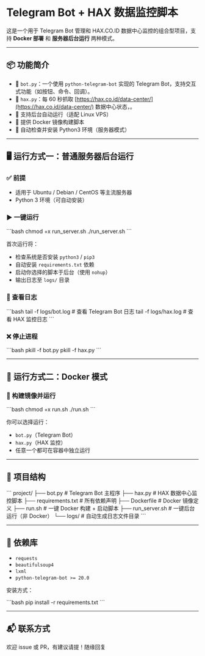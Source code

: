 # Telegram Bot + HAX 数据监控脚本

这是一个用于 Telegram Bot 管理和 HAX.CO.ID 数据中心监控的组合型项目，支持 **Docker 部署** 和 **服务器后台运行** 两种模式。

---

## 📦 功能简介

- 🤖 `bot.py`：一个使用 `python-telegram-bot` 实现的 Telegram Bot，支持交互式功能（如按钮、命令、回调）。
- 📡 `hax.py`：每 60 秒抓取 [https://hax.co.id/data-center/](https://hax.co.id/data-center/) 数据中心状态，。
- 🔁 支持后台自动运行（适配 Linux VPS）
- 🐳 提供 Docker 镜像构建脚本
- 📜 自动检查并安装 Python3 环境（服务器模式）

---

## 🖥️ 运行方式一：普通服务器后台运行

### ✅ 前提

- 适用于 Ubuntu / Debian / CentOS 等主流服务器
- Python 3 环境（可自动安装）

### ▶️ 一键运行

\`\`\`bash
chmod +x run_server.sh
./run_server.sh
\`\`\`

首次运行将：

- 检查系统是否安装 `python3` / `pip3`
- 自动安装 `requirements.txt` 依赖
- 启动你选择的脚本于后台（使用 `nohup`）
- 输出日志至 `logs/` 目录

### 📄 查看日志

\`\`\`bash
tail -f logs/bot.log     # 查看 Telegram Bot 日志
tail -f logs/hax.log     # 查看 HAX 监控日志
\`\`\`

### ❌ 停止进程

\`\`\`bash
pkill -f bot.py
pkill -f hax.py
\`\`\`

---

## 🐳 运行方式二：Docker 模式

### 🔧 构建镜像并运行

\`\`\`bash
chmod +x run.sh
./run.sh
\`\`\`

你可以选择运行：

- `bot.py`（Telegram Bot）
- `hax.py`（HAX 监控）
- 任意一个都可在容器中独立运行

---

## 📂 项目结构

\`\`\`
project/
├── bot.py               # Telegram Bot 主程序
├── hax.py               # HAX 数据中心监控脚本
├── requirements.txt     # 所有依赖声明
├── Dockerfile           # Docker 镜像定义
├── run.sh               # 一键 Docker 构建 + 启动脚本
├── run_server.sh        # 一键后台运行（非 Docker）
└── logs/                # 自动生成日志文件目录
\`\`\`

---

## 📌 依赖库

- `requests`
- `beautifulsoup4`
- `lxml`
- `python-telegram-bot >= 20.0`

安装方式：

\`\`\`bash
pip install -r requirements.txt
\`\`\`

---

## 📬 联系方式

欢迎 issue 或 PR，有建议请提！随缘回复
